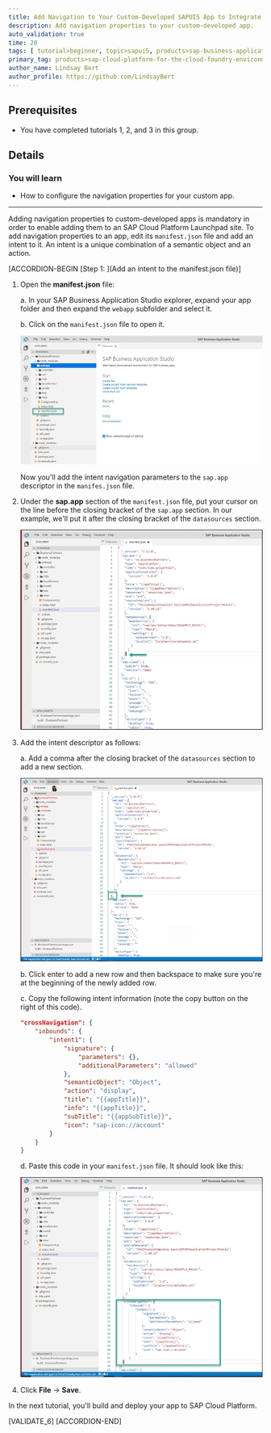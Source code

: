 ```yaml
---
title: Add Navigation to Your Custom-Developed SAPUI5 App to Integrate It Into Your SAP Cloud Platform Launchpad Site
description: Add navigation properties to your custom-developed app.
auto_validation: true
time: 20
tags: [ tutorial>beginner, topic>sapui5, products>sap-business-application-studio]
primary_tag: products>sap-cloud-platform-for-the-cloud-foundry-environment
author_name: Lindsay Bert
author_profile: https://github.com/LindsayBert
---
```


## Prerequisites
 - You have completed tutorials 1, 2, and 3 in this group.


## Details
### You will learn
  - How to configure the navigation properties for your custom app.

---
Adding navigation properties to custom-developed apps is mandatory in order to enable adding them to an SAP Cloud Platform Launchpad site. To add navigation properties to an app, edit its `manifest.json` file and add an intent to it. An intent is a unique combination of a semantic object and an action.

[ACCORDION-BEGIN [Step 1: ](Add an intent to the manifest.json file)]


1. Open the **manifest.json** file:

    a. In your SAP Business Application Studio explorer, expand your app folder and then expand the `webapp` subfolder and select it.

    b. Click on the `manifest.json` file to open it.

    ![Open manifest.json file](1-open-manifestjson.png)

    Now you'll add the intent navigation parameters to the `sap.app` descriptor in the `manifes.json` file.

2. Under the **sap.app** section of the `manifest.json` file, put your cursor on the line before the closing bracket of the `sap.app` section. In our example, we'll put it after the closing bracket of the `datasources` section.

    ![Find entry for intent](2-find-entry-point.png)

3. Add the intent descriptor as follows:

    a. Add a comma after the closing bracket of the `datasources` section to add a new section.

    ![Add comma](3-add-comma.png)

    b. Click enter to add a new row and then backspace to make sure you're at the beginning of the newly added row.

    c. Copy the following intent information (note the copy button on the right of this code).

    ```JSON
    "crossNavigation": {
        "inbounds": {
            "intent1": {
                "signature": {
                    "parameters": {},
                    "additionalParameters": "allowed"
                },
                "semanticObject": "Object",
                "action": "display",
                "title": "{{appTitle}}",
                "info": "{{appTitle}}",
                "subTitle": "{{appSubTitle}}",
                "icon": "sap-icon://account"
            }
        }
    }
    ```
     d. Paste this code in your `manifest.json` file. It should look like this:

    ![Paste intent navigation](4-paste-intent-navigation.png)

4. Click **File** -> **Save**.

In the next tutorial, you'll build and deploy your app to SAP Cloud Platform.


[VALIDATE_6]
[ACCORDION-END]
